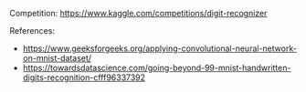 Competition: https://www.kaggle.com/competitions/digit-recognizer

References: 
* https://www.geeksforgeeks.org/applying-convolutional-neural-network-on-mnist-dataset/
* https://towardsdatascience.com/going-beyond-99-mnist-handwritten-digits-recognition-cfff96337392